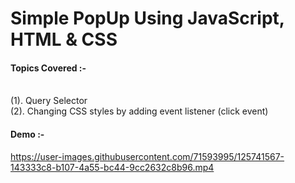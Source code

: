# Simple PopUp Using JavaScript, HTML & CSS

#### Topics Covered :-
<br>
(1). Query Selector
<br>
(2). Changing CSS styles by adding event listener (click event)
<br>

#### Demo :-


https://user-images.githubusercontent.com/71593995/125741567-143333c8-b107-4a55-bc44-9cc2632c8b96.mp4
